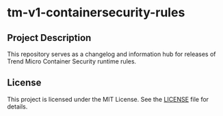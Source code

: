 # tm-v1-containersecurity-rules

## Project Description

This repository serves as a changelog and information hub for releases of Trend Micro Container Security runtime rules.

## License

This project is licensed under the MIT License. See the [LICENSE](LICENSE) file for details.